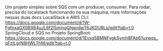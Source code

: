 Um projeto simples sobre SQS com um producer, consumer.
Para rodar, precisa do localstack funcionando na sua máquina, mais informações nessas duas docs
LocalStack e AWS CLI: https://docs.google.com/document/d/1W-FgfnxaGX0BX64uJL6f2l5mjnqQIgprdwT6JKDU8Ls/edit?tab=t.0
SpringCloud e SQS no Projeto SpringBoot: https://docs.google.com/document/d/1Evxq5BMNFvgkSymh8FAb61uxwqs_qFzlLgrN8HWL7hM/edit?tab=t.0
